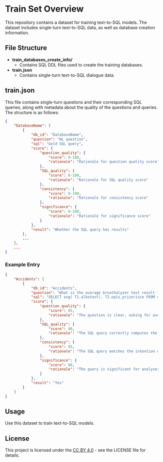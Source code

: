 # Train Set Overview

This repository contains a dataset for training text-to-SQL models. The dataset includes single-turn text-to-SQL data, as well as database creation information.

## File Structure

- **train_databases_create_info/**
  - Contains SQL DDL files used to create the training databases.
- **train.json**
  - Contains single-turn text-to-SQL dialogue data.

## train.json

This file contains single-turn questions and their corresponding SQL queries, along with metadata about the quality of the questions and queries. The structure is as follows:

```json
{
    "DatabaseName": [
        {
            "db_id": "DatabaseName",
            "question": "NL question",
            "sql": "Gold SQL query",
            "score": {
                "question_quality": {
                    "score": 0-100,
                    "rationale": "Rationale for question quality score"
                },
                "SQL_quality": {
                    "score": 0-100,
                    "rationale": "Rationale for SQL quality score"
                },
                "consistency": {
                    "score": 0-100,
                    "rationale": "Rationale for consistency score"
                },
                "significance": {
                    "score": 0-100,
                    "rationale": "Rationale for significance score"
                }
            },
            "result": "Whether the SQL query has results"
        },
        ...
    ],
    ...
}
```

### Example Entry

```json
{
    "Accidents": [
        {
            "db_id": "Accidents",
            "question": "What is the average breathalyzer test result for each accident scene?",
            "sql": "SELECT avg( T1.alkotest), T2.opis_prizorisce FROM oseba AS T1 JOIN nesreca AS T2 ON T1.id_nesreca = T2.id_nesreca GROUP BY T2.opis_prizorisce",
            "score": {
                "question_quality": {
                    "score": 85,
                    "rationale": "The question is clear, asking for average breathalyzer results by accident scene."
                },
                "SQL_quality": {
                    "score": 90,
                    "rationale": "The SQL query correctly computes the average breathalyzer test result for each accident scene."
                },
                "consistency": {
                    "score": 95,
                    "rationale": "The SQL query matches the intention of the question very closely."
                },
                "significance": {
                    "score": 80,
                    "rationale": "The query is significant for analyses related to accident scenes and driving under the influence."
                }
            },
            "result": "Yes"
        }
    ]
}
```

## Usage

Use this dataset to train text-to-SQL models.

## License

This project is licensed under the [CC BY 4.0](https://creativecommons.org/licenses/by/4.0/ "Licensed under Creative Commons Attribution 4.0 International") - see the LICENSE file for details.

